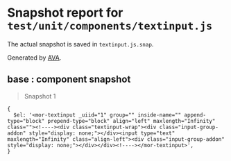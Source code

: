 # Snapshot report for `test/unit/components/textinput.js`

The actual snapshot is saved in `textinput.js.snap`.

Generated by [AVA](https://ava.li).

## base : component snapshot

> Snapshot 1

    {
      $el: '<mor-textinput _uiid="1" group="" inside-name="" append-type="block" prepend-type="block" align="left" maxlength="Infinity" class=""><!----><div class="textinput-wrap"><div class="input-group-addon" style="display: none;"></div><input type="text" maxlength="Infinity" class="align-left"><div class="input-group-addon" style="display: none;"></div></div><!----></mor-textinput>',
    }
